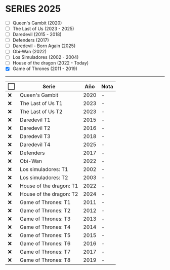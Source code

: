 # SERIES 2025

- [ ] Queen's Gambit (2020)
- [ ] The Last of Us (2023 - 2025)
- [ ] Daredevil (2015 - 2018)
- [ ] Defenders (2017)
- [ ] Daredevil - Born Again (2025)
- [ ] Obi-Wan (2022)
- [ ] Los Simuladores (2002 - 2004)
- [ ] House of the dragon (2022 - Today)
- [x] Game of Thrones (2011 - 2019)

---

| ⬜ | Serie                                     | Año | Nota |                                                    
|----|-------------------------------------------|------|-----|
| ❌ | Queen's Gambit                            | 2020 | - |
| ❌ | The Last of Us T1                         | 2023 | - |
| ❌ | The Last of Us T2                         | 2023 | - |
| ❌ | Daredevil T1                              | 2015 | - |
| ❌ | Daredevil T2                              | 2016 | - |
| ❌ | Daredevil T3                              | 2018 | - |
| ❌ | Daredevil T4                              | 2025 | - |
| ❌ | Defenders                                 | 2017 | - |
| ❌ | Obi-Wan                                   | 2022 | - |
| ❌ | Los simuladores: T1                       | 2002 | - |
| ❌ | Los simuladores: T2                       | 2003 | - |
| ❌ | House of the dragon: T1                   | 2022 | - |
| ❌ | House of the dragon: T2                   | 2024 | - |
| ❌ | Game of Thrones: T1                       | 2011 | - |
| ❌ | Game of Thrones: T2                       | 2012 | - |
| ❌ | Game of Thrones: T3                       | 2013 | - |
| ❌ | Game of Thrones: T4                       | 2014 | - |
| ❌ | Game of Thrones: T5                       | 2015 | - |
| ❌ | Game of Thrones: T6                       | 2016 | - |
| ❌ | Game of Thrones: T7                       | 2017 | - |
| ❌ | Game of Thrones: T8                       | 2019 | - |